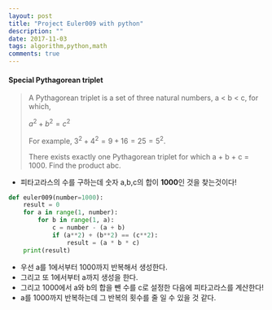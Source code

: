 ```yaml
---
layout: post
title: "Project Euler009 with python"
description: ""
date: 2017-11-03
tags: algorithm,python,math
comments: true
---
```


#### Special Pythagorean triplet

> A Pythagorean triplet is a set of three natural numbers, a < b < c, for which,
>
> $a^2 + b^2 = c^2$
>
> For example, $3^2 + 4^2 = 9 + 16 = 25 = 5^2.$
>
> There exists exactly one Pythagorean triplet for which a + b + c = 1000.
> Find the product abc.

- 피타고라스의 수를 구하는데 숫자 a,b,c의 합이 **1000**인 것을 찾는것이다!

```python
def euler009(number=1000):
    result = 0
    for a in range(1, number):
        for b in range(1, a):
            c = number - (a + b)
            if (a**2) + (b**2) == (c**2):
                result = (a * b * c)
    print(result)
```

- 우선 a를 1에서부터 1000까지 반복해서 생성한다.
- 그리고 또 1에서부터 a까지 생성을 한다.
- 그리고 1000에서 a와 b의 합을 뺀 수를 c로 설정한 다음에 피타고라스를 계산한다!
- a를 1000까지 반복하는데 그 반복의 횟수를 줄 일 수 있을 것 같다.










